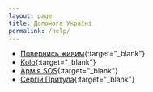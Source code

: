 ```yaml
---
layout: page
title: Допомога Україні
permalink: /help/
---
```


- [Повернись живим](https://savelife.in.ua/){:target="\_blank"}
- [Kolo](https://www.koloua.com/){:target="\_blank"}
- [Армія SOS](https://armysos.com.ua/uk/){:target="\_blank"}
- [Сергій Притула](https://www.facebook.com/serhiyprytula){:target="\_blank"}
